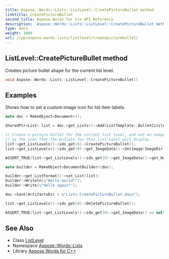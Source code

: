 ```yaml
---
title: Aspose::Words::Lists::ListLevel::CreatePictureBullet method
linktitle: CreatePictureBullet
second_title: Aspose.Words for C++ API Reference
description: 'Aspose::Words::Lists::ListLevel::CreatePictureBullet method. Creates picture bullet shape for the current list level in C++.'
type: docs
weight: 3000
url: /cpp/aspose.words.lists/listlevel/createpicturebullet/
---
```

## ListLevel::CreatePictureBullet method


Creates picture bullet shape for the current list level.

```cpp
void Aspose::Words::Lists::ListLevel::CreatePictureBullet()
```


## Examples



Shows how to set a custom image icon for list item labels. 
```cpp
auto doc = MakeObject<Document>();

SharedPtr<List> list = doc->get_Lists()->Add(ListTemplate::BulletCircle);

// Create a picture bullet for the current list level, and set an image from a local file system
// as the icon that the bullets for this list level will display.
list->get_ListLevels()->idx_get(0)->CreatePictureBullet();
list->get_ListLevels()->idx_get(0)->get_ImageData()->SetImage(ImageDir + u"Logo icon.ico");

ASSERT_TRUE(list->get_ListLevels()->idx_get(0)->get_ImageData()->get_HasImage());

auto builder = MakeObject<DocumentBuilder>(doc);

builder->get_ListFormat()->set_List(list);
builder->Writeln(u"Hello world!");
builder->Write(u"Hello again!");

doc->Save(ArtifactsDir + u"Lists.CreatePictureBullet.docx");

list->get_ListLevels()->idx_get(0)->DeletePictureBullet();

ASSERT_TRUE(list->get_ListLevels()->idx_get(0)->get_ImageData() == nullptr);
```

## See Also

* Class [ListLevel](../)
* Namespace [Aspose::Words::Lists](../../)
* Library [Aspose.Words for C++](../../../)
